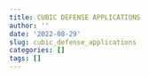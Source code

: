 ```yaml
---
title: CUBIC DEFENSE APPLICATIONS
author: ''
date: '2022-08-29'
slug: cubic_defense_applications
categories: []
tags: []
---
```

